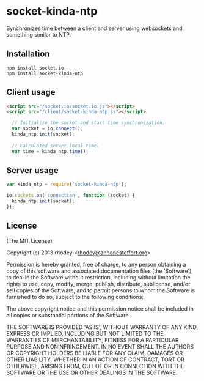 socket-kinda-ntp
==========

Synchronizes time between a client and server using websockets and something similar to NTP. 

## Installation

```
npm install socket.io
npm install socket-kinda-ntp
```

## Client usage

```html
<script src="/socket.io/socket.io.js"></script>
<script src="/client/socket-kinda-ntp.js"></script>
```

```javascript
  // Initialize the socket and start time synchronization.
  var socket = io.connect();
  kinda_ntp.init(socket);
  
  // Calculated server local time.
  var time = kinda_ntp.time();
```

## Server usage

```javascript
var kinda_ntp = require('socket-kinda-ntp');

io.sockets.on('connection', function (socket) {
  kinda_ntp.init(socket);
});
```

## License

(The MIT License)

Copyright (c) 2013 rhodey &lt;rhodey@anhonesteffort.org&gt;

Permission is hereby granted, free of charge, to any person obtaining
a copy of this software and associated documentation files (the
'Software'), to deal in the Software without restriction, including
without limitation the rights to use, copy, modify, merge, publish,
distribute, sublicense, and/or sell copies of the Software, and to
permit persons to whom the Software is furnished to do so, subject to
the following conditions:

The above copyright notice and this permission notice shall be
included in all copies or substantial portions of the Software.

THE SOFTWARE IS PROVIDED 'AS IS', WITHOUT WARRANTY OF ANY KIND,
EXPRESS OR IMPLIED, INCLUDING BUT NOT LIMITED TO THE WARRANTIES OF
MERCHANTABILITY, FITNESS FOR A PARTICULAR PURPOSE AND NONINFRINGEMENT.
IN NO EVENT SHALL THE AUTHORS OR COPYRIGHT HOLDERS BE LIABLE FOR ANY
CLAIM, DAMAGES OR OTHER LIABILITY, WHETHER IN AN ACTION OF CONTRACT,
TORT OR OTHERWISE, ARISING FROM, OUT OF OR IN CONNECTION WITH THE
SOFTWARE OR THE USE OR OTHER DEALINGS IN THE SOFTWARE.